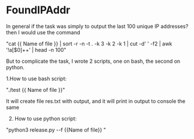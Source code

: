 # FoundIPAddr
In general if the task was simply to output the last 100 unique IP addresses? then I would use the command

"cat {{ Name of file }} | sort -r -n -t . -k 3 -k 2 -k 1 | cut -d' ' -f2 | awk '!a[$0]++' | head -n 100"

But to complicate the task, I wrote 2 scripts, one on bash, the second on python.

1.How to use bash script:

"./test {{ Name of file }}"

It will create file res.txt with output, and it will print in output to console the same

2. How to use python script:

"python3 release.py  --f {{Name of file}} "

